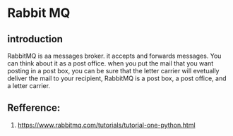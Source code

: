 # Rabbit MQ
## introduction 
RabbitMQ is aa messages broker. it accepts and forwards messages. You can think about it as a post office. when you put the mail  that you want posting in a post box, you can be sure that the letter carrier will evetually deliver the mail to your recipient, RabbitMQ is a post box, a post office, and a letter carrier.

## Refference:
1. https://www.rabbitmq.com/tutorials/tutorial-one-python.html
